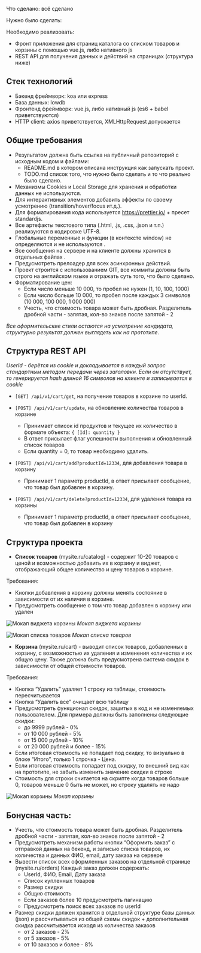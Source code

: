 Что сделано: всё сделано

Нужно было сделать:

Необходимо реализовать:
- Фронт приложения для страниц каталога со списком товаров и корзины с помощью vue.js, либо нативного js
- REST API для получения данных и действий на страницах (структура ниже) 

## Стек технологий
- Бэкенд фреймворк: koa или express
- База данных: lowdb
- Фронтенд фреймворк: vue.js, либо нативный js (es6 + babel приветствуются)
- HTTP client: axios приветствуется, XMLHttpRequest допускается

## Общие требования
- Результатом должна быть ссылка на публичный репозиторий с исходным кодом и файлами:
    - README.md в котором описана инструкция как запускать проект.
    - TODO.md список того, что нужно было сделать и то что реально было сделано.
- Механизмы Cookies и Local Storage для хранения и обработки данных не используются.
- Для интерактивных элементов добавить эффекты по своему усмотрению (transition/hover/focus ит.д.).
- Для форматирования кода используется https://prettier.io/ + пресет standardjs.
- Все артефакты текстового типа (.html, .js, .css, .json и т.п.) реализуются в кодировке UTF-8.
- Глобальные переменные и функции (в контексте window) не определяются и не используются .
- Все сообщения на сервере и на клиенте должны хранится в отдельных файлах .
- Предусмотреть прелоадер для всех асинхронных действий.
- Проект строится с использованием GIT, все коммиты должны быть строго на английском языке и отражать суть того, что было сделано.
- Форматирование цен: 
    - Если число меньше 10 000, то пробел не нужен (1, 10, 100, 1000) 
    - Если число больше 10 000, то пробел после каждых 3 символов (10 000, 100 000, 1 000 000)
    - Учесть, что стоимость товара может быть дробная. Разделитель дробной части - запятая, кол-во знаков после запятой - 2

*Все оформительские стили остаются на усмотрение кандидата, структурно результат должен выглядеть как на прототипе*.


## Структура REST API

*UserId - берётся из cookie и докладывается в каждый запрос стандартным методом передачи через заголовки. Если он отсутствует, то генерируется hash длиной 16 символов на клиенте и записывается в cookie*

- `[GET] /api/v1/cart/get`, на получение товаров в корзине по userId.

- `[POST] /api/v1/cart/update`, на обновление количества товаров в корзине 
    - Принимает список id продуктов и текущее их количество в формате объекта:
    `{ [Id]: quantity }`
    - В ответ присылает флаг успешности выполнения и обновленный список товаров
    - Если quantity = 0, то товар необходимо удалить.

- `[POST] /api/v1/cart/add?productId=12334`, для добавления товара в корзину 
    - Принимает 1 параметр productId, в ответ присылает сообщение, что товар был добавлен в корзину.

- `[POST] /api/v1/cart/delete?productId=12334`, для удаления товара из корзины
    - Принимает 1 параметр productId, в ответ присылает сообщение, что товар был добавлен в корзину 


## Структура проекта

- **Список товаров** (mysite.ru/catalog) - содержит 10-20 товаров с ценой и возможностью добавить их в корзину и виджет, отображающий общее количество и цену товаров в корзине.

Требования:
- Кнопки добавления в корзину должны менять состояние в зависимости от их наличия в корзине.
- Предусмотреть сообщение о том что товар добавлен в корзину или удален 

![Мокап виджета корзины](https://ozon-st.cdn.ngenix.net/graphics/subscribe/pl/181001_tz_image2.png)
*Мокап виджета корзины*

![Мокап списка товаров](https://ozon-st.cdn.ngenix.net/graphics/subscribe/pl/181001_tz_image3.jpg)
*Мокап списка товаров*

- **Корзина** (mysite.ru/cart) - выводит список товаров, добавленных в корзину, с возможностью их удаления и изменения количества и их общую цену. Также должна быть предусмотрена система скидок в зависимости от общей стоимости товаров.

Требования:
- Кнопка “Удалить” удаляет 1 строку из таблицы, стоимость пересчитывается
- Кнопка “Удалить все” очищает всю таблицу 
- Предусмотреть функционал скидок, зашитых в код и не изменяемых пользователем. Для примера должны быть заполнены следующие скидки:
    - до 9999 рублей - 0% 
    - от 10 000 рублей - 5% 
    - от 15 000 рублей - 10% 
    - от 20 000 рублей и более - 15% 
- Если итоговая стоимость не попадает под скидку, то визуально в блоке “Итого”, только 1 строчка - Цена.
- Если итоговая стоимость попадает под скидку, то внешний вид как на прототипе, не забыть изменить значение скидки в строке 
- Стоимость для строки считается на скрипте когда товаров больше 0, товаров меньше 0 быть не может, но строку удалять не надо 

![Мокап корзины](https://ozon-st.cdn.ngenix.net/graphics/subscribe/pl/181001_tz_image1.png)
*Мокап корзины*
 
 
## Бонусная часть:

- Учесть, что стоимость товара может быть дробная. Разделитель дробной части - запятая, кол-во знаков после запятой - 2 
- Предусмотреть механизм работы кнопки “Оформить заказ” с отправкой данных на бекенд, и записью списка товаров, их количества и данных ФИО, email, дату заказа на сервере 
- Вывести список всех оформленных заказов на отдельной странице (mysite.ru/orders)
Каждый заказ должен содержать:
    - UserId, ФИО, Email, Дату заказа 
    - Список купленных товаров  
    - Размер скидки 
    - Общую стоимость
    - Если заказов более 10 предусмотреть пагинацию 
    - Предусмотреть поиск всех заказов по userId 
- Размер скидки должен хранится в отдельной структуре базы данных (json) и рассчитываться из общей схемы скидок + дополнительная скидка рассчитывается исходя из количества заказов 
    - от 2 заказов - 2% 
    - от 5 заказов - 5%
    - от 10 заказов и более - 8%
